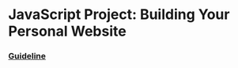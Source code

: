 # JavaScript Project: Building Your Personal Website

### [Guideline](https://www.theodinproject.com/lessons/getting-hired-building-your-personal-website)
